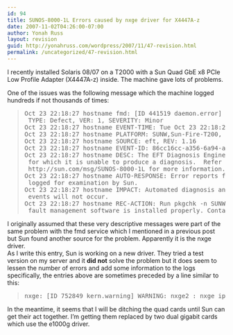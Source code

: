 ```yaml
---
id: 94
title: SUNOS-8000-1L Errors caused by nxge driver for X4447A-z
date: 2007-11-02T04:26:00-07:00
author: Yonah Russ
layout: revision
guid: http://yonahruss.com/wordpress/2007/11/47-revision.html
permalink: /uncategorized/47-revision.html
---
```

I recently installed Solaris 08/07 on a T2000 with a Sun Quad GbE x8 PCIe Low Profile Adapter (X4447A-z) inside. The machine gave lots of problems.

One of the issues was the following message which the machine logged hundreds if not thousands of times:

> <pre>Oct 23 22:18:27 hostname fmd: [ID 441519 daemon.error] SUNW-MSG-ID: SUNOS-8000-1L,<br /> TYPE: Defect, VER: 1, SEVERITY: Minor<br />Oct 23 22:18:27 hostname EVENT-TIME: Tue Oct 23 22:18:27 BST 2007<br />Oct 23 22:18:27 hostname PLATFORM: SUNW,Sun-Fire-T200, CSN: -, HOSTNAME: hostname<br />Oct 23 22:18:27 hostname SOURCE: eft, REV: 1.16<br />Oct 23 22:18:27 hostname EVENT-ID: 86cc16cc-a356-6a94-a11b-bbc8cd5e456f<br />Oct 23 22:18:27 hostname DESC: The EFT Diagnosis Engine encountered telemetry<br /> for which it is unable to produce a diagnosis.  Refer to<br /> http://sun.com/msg/SUNOS-8000-1L for more information.<br />Oct 23 22:18:27 hostname AUTO-RESPONSE: Error reports from the component will be<br /> logged for examination by Sun.<br />Oct 23 22:18:27 hostname IMPACT: Automated diagnosis and response for these<br /> events will not occur.<br />Oct 23 22:18:27 hostname REC-ACTION: Run pkgchk -n SUNWfmd to ensure that<br /> fault management software is installed properly. Contact Sun for support. </pre>

I originally assumed that these very descriptive messages were part of the same problem with the fmd service which I mentioned in a previous post but Sun found another source for the problem. Apparently it is the nxge driver.  
As I write this entry, Sun is working on a new driver. They tried a test version on my server and it <span style="font-weight:bold;">did not</span> solve the problem but it does seem to lessen the number of errors and add some information to the logs specifically, the entries above are sometimes preceded by a line similar to this:

> <pre>nxge: [ID 752849 kern.warning] WARNING: nxge2 : nxge_ipp_err_evnts: pkt_dis_max</pre>

In the meantime, it seems that I will be ditching the quad cards until Sun can get their act together. I&#8217;m getting them replaced by two dual gigabit cards which use the e1000g driver.